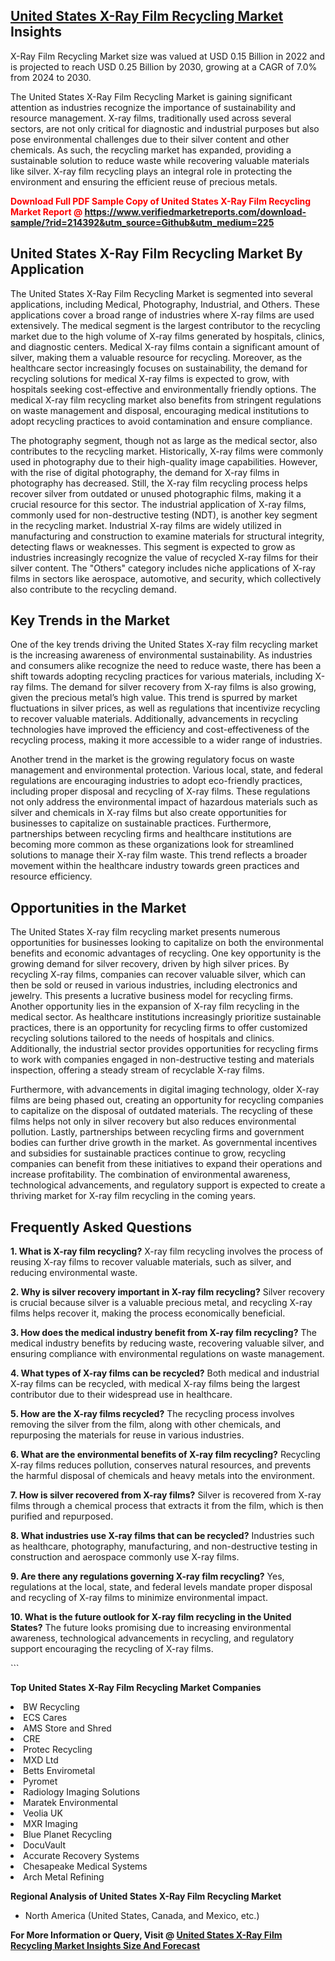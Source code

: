 <h2><a href="https://www.verifiedmarketreports.com/download-sample/?rid=214392&amp;utm_source=Github&amp;utm_medium=225" target="_blank">United States X-Ray Film Recycling Market</a> Insights</h2><p>X-Ray Film Recycling Market size was valued at USD 0.15 Billion in 2022 and is projected to reach USD 0.25 Billion by 2030, growing at a CAGR of 7.0% from 2024 to 2030.</p><p> <p>The United States X-Ray Film Recycling Market is gaining significant attention as industries recognize the importance of sustainability and resource management. X-ray films, traditionally used across several sectors, are not only critical for diagnostic and industrial purposes but also pose environmental challenges due to their silver content and other chemicals. As such, the recycling market has expanded, providing a sustainable solution to reduce waste while recovering valuable materials like silver. X-ray film recycling plays an integral role in protecting the environment and ensuring the efficient reuse of precious metals. <strong><p><span class=""><span style="color: #ff0000;"><strong>Download Full PDF Sample Copy of United States X-Ray Film Recycling Market Report</strong> @ </span><a href="https://www.verifiedmarketreports.com/download-sample/?rid=214392&amp;utm_source=Github&amp;utm_medium=225" target="_blank">https://www.verifiedmarketreports.com/download-sample/?rid=214392&amp;utm_source=Github&amp;utm_medium=225</a></span></p></strong></p> <h2>United States X-Ray Film Recycling Market By Application</h2> <p>The United States X-Ray Film Recycling Market is segmented into several applications, including Medical, Photography, Industrial, and Others. These applications cover a broad range of industries where X-ray films are used extensively. The medical segment is the largest contributor to the recycling market due to the high volume of X-ray films generated by hospitals, clinics, and diagnostic centers. Medical X-ray films contain a significant amount of silver, making them a valuable resource for recycling. Moreover, as the healthcare sector increasingly focuses on sustainability, the demand for recycling solutions for medical X-ray films is expected to grow, with hospitals seeking cost-effective and environmentally friendly options. The medical X-ray film recycling market also benefits from stringent regulations on waste management and disposal, encouraging medical institutions to adopt recycling practices to avoid contamination and ensure compliance.</p> <p>The photography segment, though not as large as the medical sector, also contributes to the recycling market. Historically, X-ray films were commonly used in photography due to their high-quality image capabilities. However, with the rise of digital photography, the demand for X-ray films in photography has decreased. Still, the X-ray film recycling process helps recover silver from outdated or unused photographic films, making it a crucial resource for this sector. The industrial application of X-ray films, commonly used for non-destructive testing (NDT), is another key segment in the recycling market. Industrial X-ray films are widely utilized in manufacturing and construction to examine materials for structural integrity, detecting flaws or weaknesses. This segment is expected to grow as industries increasingly recognize the value of recycled X-ray films for their silver content. The "Others" category includes niche applications of X-ray films in sectors like aerospace, automotive, and security, which collectively also contribute to the recycling demand.</p> <h2>Key Trends in the Market</h2> <p>One of the key trends driving the United States X-ray film recycling market is the increasing awareness of environmental sustainability. As industries and consumers alike recognize the need to reduce waste, there has been a shift towards adopting recycling practices for various materials, including X-ray films. The demand for silver recovery from X-ray films is also growing, given the precious metal’s high value. This trend is spurred by market fluctuations in silver prices, as well as regulations that incentivize recycling to recover valuable materials. Additionally, advancements in recycling technologies have improved the efficiency and cost-effectiveness of the recycling process, making it more accessible to a wider range of industries.</p> <p>Another trend in the market is the growing regulatory focus on waste management and environmental protection. Various local, state, and federal regulations are encouraging industries to adopt eco-friendly practices, including proper disposal and recycling of X-ray films. These regulations not only address the environmental impact of hazardous materials such as silver and chemicals in X-ray films but also create opportunities for businesses to capitalize on sustainable practices. Furthermore, partnerships between recycling firms and healthcare institutions are becoming more common as these organizations look for streamlined solutions to manage their X-ray film waste. This trend reflects a broader movement within the healthcare industry towards green practices and resource efficiency.</p> <h2>Opportunities in the Market</h2> <p>The United States X-ray film recycling market presents numerous opportunities for businesses looking to capitalize on both the environmental benefits and economic advantages of recycling. One key opportunity is the growing demand for silver recovery, driven by high silver prices. By recycling X-ray films, companies can recover valuable silver, which can then be sold or reused in various industries, including electronics and jewelry. This presents a lucrative business model for recycling firms. Another opportunity lies in the expansion of X-ray film recycling in the medical sector. As healthcare institutions increasingly prioritize sustainable practices, there is an opportunity for recycling firms to offer customized recycling solutions tailored to the needs of hospitals and clinics. Additionally, the industrial sector provides opportunities for recycling firms to work with companies engaged in non-destructive testing and materials inspection, offering a steady stream of recyclable X-ray films.</p> <p>Furthermore, with advancements in digital imaging technology, older X-ray films are being phased out, creating an opportunity for recycling companies to capitalize on the disposal of outdated materials. The recycling of these films helps not only in silver recovery but also reduces environmental pollution. Lastly, partnerships between recycling firms and government bodies can further drive growth in the market. As governmental incentives and subsidies for sustainable practices continue to grow, recycling companies can benefit from these initiatives to expand their operations and increase profitability. The combination of environmental awareness, technological advancements, and regulatory support is expected to create a thriving market for X-ray film recycling in the coming years.</p> <h2>Frequently Asked Questions</h2> <p><strong>1. What is X-ray film recycling?</strong> X-ray film recycling involves the process of reusing X-ray films to recover valuable materials, such as silver, and reducing environmental waste.</p> <p><strong>2. Why is silver recovery important in X-ray film recycling?</strong> Silver recovery is crucial because silver is a valuable precious metal, and recycling X-ray films helps recover it, making the process economically beneficial.</p> <p><strong>3. How does the medical industry benefit from X-ray film recycling?</strong> The medical industry benefits by reducing waste, recovering valuable silver, and ensuring compliance with environmental regulations on waste management.</p> <p><strong>4. What types of X-ray films can be recycled?</strong> Both medical and industrial X-ray films can be recycled, with medical X-ray films being the largest contributor due to their widespread use in healthcare.</p> <p><strong>5. How are the X-ray films recycled?</strong> The recycling process involves removing the silver from the film, along with other chemicals, and repurposing the materials for reuse in various industries.</p> <p><strong>6. What are the environmental benefits of X-ray film recycling?</strong> Recycling X-ray films reduces pollution, conserves natural resources, and prevents the harmful disposal of chemicals and heavy metals into the environment.</p> <p><strong>7. How is silver recovered from X-ray films?</strong> Silver is recovered from X-ray films through a chemical process that extracts it from the film, which is then purified and repurposed.</p> <p><strong>8. What industries use X-ray films that can be recycled?</strong> Industries such as healthcare, photography, manufacturing, and non-destructive testing in construction and aerospace commonly use X-ray films.</p> <p><strong>9. Are there any regulations governing X-ray film recycling?</strong> Yes, regulations at the local, state, and federal levels mandate proper disposal and recycling of X-ray films to minimize environmental impact.</p> <p><strong>10. What is the future outlook for X-ray film recycling in the United States?</strong> The future looks promising due to increasing environmental awareness, technological advancements in recycling, and regulatory support encouraging the recycling of X-ray films.</p> ```</p><p><strong>Top United States X-Ray Film Recycling Market Companies</strong></p><div data-test-id=""><p><li>BW Recycling</li><li> ECS Cares</li><li> AMS Store and Shred</li><li> CRE</li><li> Protec Recycling</li><li> MXD Ltd</li><li> Betts Envirometal</li><li> Pyromet</li><li> Radiology Imaging Solutions</li><li> Maratek Environmental</li><li> Veolia UK</li><li> MXR Imaging</li><li> Blue Planet Recycling</li><li> DocuVault</li><li> Accurate Recovery Systems</li><li> Chesapeake Medical Systems</li><li> Arch Metal Refining</li></p><div><strong>Regional Analysis of&nbsp;United States X-Ray Film Recycling Market</strong></div><ul><li dir="ltr"><p dir="ltr">North America&nbsp;(United States, Canada, and Mexico, etc.)</p></li></ul><p><strong>For More Information or Query, Visit @&nbsp;</strong><strong><a href="https://www.verifiedmarketreports.com/product/x-ray-film-recycling-market/?utm_source=Github&amp;utm_medium=225" target="_blank">United States X-Ray Film Recycling Market Insights Size And Forecast</a></strong></p></div>
